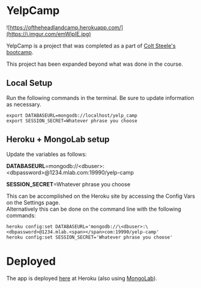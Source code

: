 # YelpCamp

![https://oftheheadlandcamp.herokuapp.com/](https://i.imgur.com/emWipIE.jpg)

YelpCamp is a project that was completed as a part of [Colt Steele's bootcamp](https://www.udemy.com/the-web-developer-bootcamp/).

This project has been expanded beyond what was done in the course.

## Local Setup

Run the following commands in the terminal.  Be sure to update information as necessary.

```
export DATABASEURL=mongodb://localhost/yelp_camp
export SESSION_SECRET=Whatever phrase you choose

```

## Heroku + MongoLab setup

Update the variables as follows:

**DATABASEURL**=mongodb://\<dbuser>:\<dbpassword>@1234.mlab.<span></span>com:19990/yelp-camp

**SESSION_SECRET**=Whatever phrase you choose


This can be accomplished on the Heroku site by accessing the Config Vars on the Settings page.  
Alternatively this can be done on the command line with the following commands:

```
heroku config:set DATABASEURL='mongodb://\<dbuser>:\<dbpassword>@1234.mlab.<span></span>com:19990/yelp-camp'
heroku config:set SESSION_SECRET='Whatever phrase you choose'
```

# Deployed

The app is deployed [here](https://oftheheadlandcamp.herokuapp.com/) at Heroku (also using [MongoLab](http://mlab.com)).
